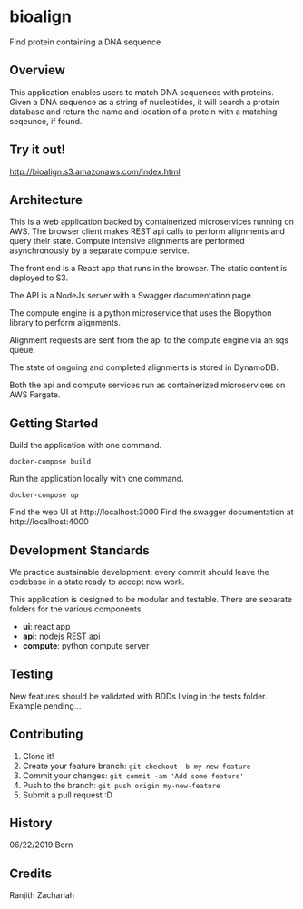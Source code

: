 # bioalign
Find protein containing a DNA sequence

## Overview
This application enables users to match DNA sequences with proteins. Given a DNA sequence as a string of nucleotides, it will search a protein database and return the name and location of a protein with a matching seqeunce, if found.

## Try it out!
http://bioalign.s3.amazonaws.com/index.html

## Architecture
This is a web application backed by containerized microservices running on AWS. The browser client makes REST api calls to perform alignments and query their state. Compute intensive alignments are performed asynchronously by a separate compute service.

The front end is a React app that runs in the browser. The static content is deployed to S3.

The API is a NodeJs server with a Swagger documentation page.

The compute engine is a python microservice that uses the Biopython library to perform alignments.

Alignment requests are sent from the api to the compute engine via an sqs queue.

The state of ongoing and completed alignments is stored in DynamoDB.

Both the api and compute services run as containerized microservices on AWS Fargate.

## Getting Started
Build the application with one command.
```
docker-compose build
```
Run the application locally with one command.
```
docker-compose up
```
Find the web UI at http://localhost:3000
Find the swagger documentation at http://localhost:4000

## Development Standards
We practice sustainable development: every commit should leave the codebase in a state ready to accept new work.

This application is designed to be modular and testable. There are separate folders for the various components

- **ui**: react app
- **api**: nodejs REST api
- **compute**: python compute server

## Testing 
New features should be validated with BDDs living in the tests folder. Example pending...

## Contributing
1. Clone it!
2. Create your feature branch: `git checkout -b my-new-feature`
3. Commit your changes: `git commit -am 'Add some feature'`
4. Push to the branch: `git push origin my-new-feature`
5. Submit a pull request :D

## History
06/22/2019    Born

## Credits
Ranjith Zachariah
